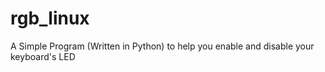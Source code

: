 # rgb_linux
A Simple Program (Written in Python) to help you enable and disable your keyboard's LED

